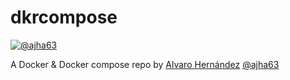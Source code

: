 # dkrcompose

[![@ajha63](https://upload.wikimedia.org/wikipedia/commons/6/61/DevelopByAjha63.png)](https://github.com/ajha63/dkrcompose)

A Docker & Docker compose repo by [Alvaro Hernández] [@ajha63]

[Alvaro Hernández]: <https://ajha.work>
[@ajha63]: <https://twitter.com/ajha63>
